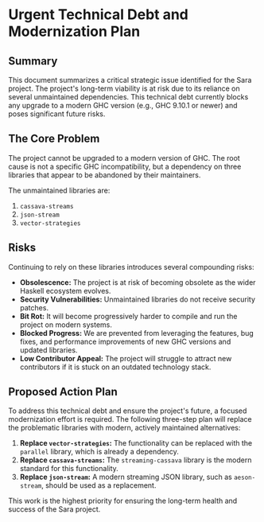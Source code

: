 # Urgent Technical Debt and Modernization Plan

## Summary

This document summarizes a critical strategic issue identified for the Sara project. The project's long-term viability is at risk due to its reliance on several unmaintained dependencies. This technical debt currently blocks any upgrade to a modern GHC version (e.g., GHC 9.10.1 or newer) and poses significant future risks.

## The Core Problem

The project cannot be upgraded to a modern version of GHC. The root cause is not a specific GHC incompatibility, but a dependency on three libraries that appear to be abandoned by their maintainers.

The unmaintained libraries are:
1.  `cassava-streams`
2.  `json-stream`
3.  `vector-strategies`

## Risks

Continuing to rely on these libraries introduces several compounding risks:

*   **Obsolescence:** The project is at risk of becoming obsolete as the wider Haskell ecosystem evolves.
*   **Security Vulnerabilities:** Unmaintained libraries do not receive security patches.
*   **Bit Rot:** It will become progressively harder to compile and run the project on modern systems.
*   **Blocked Progress:** We are prevented from leveraging the features, bug fixes, and performance improvements of new GHC versions and updated libraries.
*   **Low Contributor Appeal:** The project will struggle to attract new contributors if it is stuck on an outdated technology stack.

## Proposed Action Plan

To address this technical debt and ensure the project's future, a focused modernization effort is required. The following three-step plan will replace the problematic libraries with modern, actively maintained alternatives:

1.  **Replace `vector-strategies`:** The functionality can be replaced with the `parallel` library, which is already a dependency.
2.  **Replace `cassava-streams`:** The `streaming-cassava` library is the modern standard for this functionality.
3.  **Replace `json-stream`:** A modern streaming JSON library, such as `aeson-stream`, should be used as a replacement.

This work is the highest priority for ensuring the long-term health and success of the Sara project.
